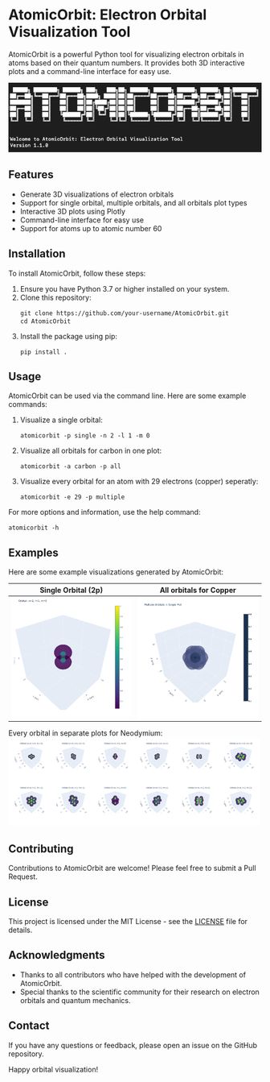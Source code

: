 # AtomicOrbit: Electron Orbital Visualization Tool

AtomicOrbit is a powerful Python tool for visualizing electron orbitals in atoms based on their quantum numbers. It provides both 3D interactive plots and a command-line interface for easy use.

![AtomicOrbit Logo](https://github.com/Fluffy-tofu/AtomicOrbit/blob/main/images/logo_atomicorbit_bigger.png)

## Features

- Generate 3D visualizations of electron orbitals
- Support for single orbital, multiple orbitals, and all orbitals plot types
- Interactive 3D plots using Plotly
- Command-line interface for easy use
- Support for atoms up to atomic number 60

## Installation

To install AtomicOrbit, follow these steps:

1. Ensure you have Python 3.7 or higher installed on your system.
2. Clone this repository:
   ```
   git clone https://github.com/your-username/AtomicOrbit.git
   cd AtomicOrbit
   ```
3. Install the package using pip:
   ```
   pip install .
   ```

## Usage

AtomicOrbit can be used via the command line. Here are some example commands:

1. Visualize a single orbital:
   ```
   atomicorbit -p single -n 2 -l 1 -m 0
   ```

2. Visualize all orbitals for carbon in one plot:
   ```
   atomicorbit -a carbon -p all
   ```

3. Visualize every orbital for an atom with 29 electrons (copper) seperatly:
   ```
   atomicorbit -e 29 -p multiple
   ```

For more options and information, use the help command:
```
atomicorbit -h
```

## Examples

Here are some example visualizations generated by AtomicOrbit:



|   Single Orbital (2p)       | All orbitals for Copper     |
|---------------|---------------|
| <img src="https://github.com/Fluffy-tofu/AtomicOrbit/blob/main/images/Bildschirmfoto%202024-10-17%20um%2007.51.23.png" alt="Image 1" width="500"/> | <img src="https://github.com/Fluffy-tofu/AtomicOrbit/blob/main/images/Bildschirmfoto%202024-10-17%20um%2007.55.20.png" alt="Image 2" width="500"/> |

Every orbital in separate plots for Neodymium:
<img src="https://github.com/Fluffy-tofu/AtomicOrbit/blob/main/images/Bildschirmfoto%202024-10-17%20um%2008.22.47.png" alt="Multiple Orbitals" width="500">


## Contributing

Contributions to AtomicOrbit are welcome! Please feel free to submit a Pull Request.

## License

This project is licensed under the MIT License - see the [LICENSE](LICENSE) file for details.

## Acknowledgments

- Thanks to all contributors who have helped with the development of AtomicOrbit.
- Special thanks to the scientific community for their research on electron orbitals and quantum mechanics.

## Contact

If you have any questions or feedback, please open an issue on the GitHub repository.

Happy orbital visualization!
